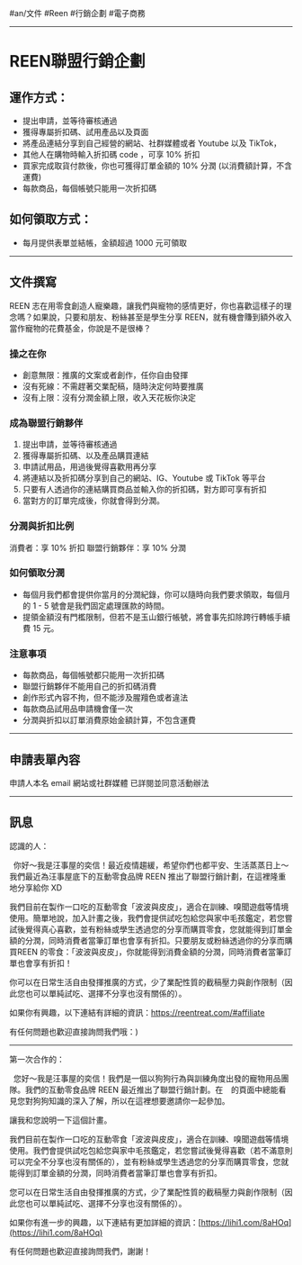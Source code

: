 #an/文件 #Reen #行銷企劃 #電子商務 

---

# REEN聯盟行銷企劃

## 運作方式：
- 提出申請，並等待審核通過
- 獲得專屬折扣碼、試用產品以及頁面
- 將產品連結分享到自己經營的網站、社群媒體或者 Youtube 以及 TikTok，
- 其他人在購物時輸入折扣碼 code ，可享 10% 折扣
- 買家完成取貨付款後，你也可獲得訂單金額的 10% 分潤 (以消費額計算，不含運費)
- 每款商品，每個帳號只能用一次折扣碼

## 如何領取方式：
- 每月提供表單並結帳，金額超過 1000 元可領取
---

## 文件撰寫

REEN 志在用零食創造人寵樂趣，讓我們與寵物的感情更好，你也喜歡這樣子的理念嗎？如果說，只要和朋友、粉絲甚至是學生分享 REEN，就有機會賺到額外收入當作寵物的花費基金，你說是不是很棒？

### 操之在你
- 創意無限：推廣的文案或者創作，任你自由發揮
- 沒有死線：不需趕著交業配稿，隨時決定何時要推廣
- 沒有上限：沒有分潤金額上限，收入天花板你決定

### 成為聯盟行銷夥伴
1. 提出申請，並等待審核通過
2. 獲得專屬折扣碼、以及產品購買連結
3. 申請試用品，用過後覺得喜歡用再分享
4. 將連結以及折扣碼分享到自己的網站、IG、Youtube 或 TikTok 等平台
5. 只要有人透過你的連結購買商品並輸入你的折扣碼，對方即可享有折扣
6. 當對方的訂單完成後，你就會得到分潤。

### 分潤與折扣比例
消費者：享 10% 折扣
聯盟行銷夥伴：享 10% 分潤


### 如何領取分潤
- 每個月我們都會提供你當月的分潤紀錄，你可以隨時向我們要求領取，每個月的 1 - 5 號會是我們固定處理匯款的時間。
- 提領金額沒有門檻限制，但若不是玉山銀行帳號，將會事先扣除跨行轉帳手續費 15 元。

### 注意事項
- 每款商品，每個帳號都只能用一次折扣碼
- 聯盟行銷夥伴不能用自己的折扣碼消費
- 創作形式內容不拘，但不能涉及腥羶色或者違法
- 每款商品試用品申請機會僅一次
- 分潤與折扣以訂單消費原始金額計算，不包含運費

---

## 申請表單內容

申請人本名
email
網站或社群媒體
已詳閱並同意活動辦法

---

## 訊息

認識的人：

` ` 你好～我是汪事屋的奕信！最近疫情趨緩，希望你們也都平安、生活蒸蒸日上～
我們最近為汪事屋底下的互動零食品牌 REEN 推出了聯盟行銷計劃，在這裡隆重地分享給你 XD

我們目前在製作一口吃的互動零食「波波與皮皮」，適合在訓練、嗅聞遊戲等情境使用。簡單地說，加入計畫之後，我們會提供試吃包給您與家中毛孩鑑定，若您嘗試後覺得真心喜歡，並有粉絲或學生透過您的分享而購買零食，您就能得到訂單金額的分潤，同時消費者當筆訂單也會享有折扣。只要朋友或粉絲透過你的分享而購買REEN 的零食：「波波與皮皮」，你就能得到消費金額的分潤，同時消費者當筆訂單也會享有折扣！

你可以在日常生活自由發揮推廣的方式，少了業配性質的截稿壓力與創作限制（因此您也可以單純試吃、選擇不分享也沒有關係的）。

如果你有興趣，以下連結有詳細的資訊：https://reentreat.com/#affiliate

有任何問題也歡迎直接詢問我們哦：)

---

第一次合作的：

` ` 您好～我是汪事屋的奕信！我們是一個以狗狗行為與訓練角度出發的寵物用品團隊。我們的互動零食品牌 REEN 最近推出了聯盟行銷計劃。在`  `的頁面中總能看見您對狗狗知識的深入了解，所以在這裡想要邀請你一起參加。

讓我和您說明一下這個計畫。

我們目前在製作一口吃的互動零食「波波與皮皮」，適合在訓練、嗅聞遊戲等情境使用。我們會提供試吃包給您與家中毛孩鑑定，若您嘗試後覺得喜歡（若不滿意則可以完全不分享也沒有關係的），並有粉絲或學生透過您的分享而購買零食，您就能得到訂單金額的分潤，同時消費者當筆訂單也會享有折扣。

您可以在日常生活自由發揮推廣的方式，少了業配性質的截稿壓力與創作限制（因此您也可以單純試吃、選擇不分享也沒有關係的）。

如果你有進一步的興趣，以下連結有更加詳細的資訊：[https://lihi1.com/8aHOq](https://lihi1.com/8aHOq)

有任何問題也歡迎直接詢問我們，謝謝！